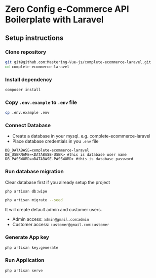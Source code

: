 # Zero Config e-Commerce API Boilerplate with Laravel
## Setup instructions
### Clone repository
```bash
git git@github.com:Mastering-Vue-js/complete-ecommerce-laravel.git
cd complete-ecommerce-laravel
```
### Install dependency
```bash
composer install
```
### Copy `.env.example` to `.env` file
```bash
cp .env.example .env
```
### Connect Database
- Create a database in your mysql. e.g. complete-ecommerce-laravel
- Place database credentials in you `.env` file
```env
DB_DATABASE=complete-ecommerce-laravel
DB_USERNAME=<DATABASE-USER> #this is database user name
DB_PASSWORD=<DATABASE-PASSWORD> #this is database password
```
### Run database migration
Clear database first if you already setup the project
```bash
php artisan db:wipe
```
```bash
php artisan migrate --seed
```
It will create default admin and customer users.
- Admin access: `admin@gmail.com`:`admin`
- Customer access: `customer@gmail.com`:`customer`
### Generate App key
```bash
php artisan key:generate
```
### Run Application
```bash
php artisan serve
```